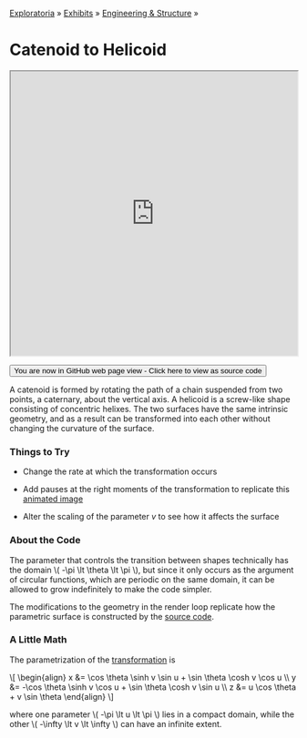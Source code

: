 [Exploratoria]( http://exploratoria.github.io ) &raquo; [Exhibits]( http://exploratoria.github.io/exhibits/ ) &raquo;
[Engineering & Structure]( http://exploratoria.github.io/exhibits/engineering/ ) &raquo;

# Catenoid to Helicoid

<iframe src=http://exploratoria.github.io/lib/code-edit-view/code-edit-view.html#http://exploratoria.github.io/exhibits/engineering/catenoid-to-helicoid/catenoid-to-helicoid.html width=100% height=500px></iframe>

<span style="display: none">_View as a web page to see the content of this iframe_</span>

<span style="display: none"> [You are now in GitHub source code view - Click here to view as a web page]( http://exploratoria.github.io/exhibits/engineering/catenoid-to-helicoid/index.html 'View file as a web page' ) </span>
<input type=button value="You are now in GitHub web page view - Click here to view as source code" onclick="window.location.href='https://github.com/exploratoria/exploratoria.github.io/tree/master/exhibits/engineering/catenoid-to-helicoid/'" />

A catenoid is formed by rotating the path of a chain suspended from two points, a caternary, about the vertical axis. A helicoid is a screw-like shape consisting of concentric helixes. The two surfaces have the same intrinsic geometry, and as a result can be transformed into each other without changing the curvature of the surface.

### Things to Try

* Change the rate at which the transformation occurs

* Add pauses at the right moments of the transformation to replicate this [animated image](https://en.wikipedia.org/wiki/Catenoid#/media/File:Helicatenoid.gif)

* Alter the scaling of the parameter _v_ to see how it affects the surface

### About the Code

The parameter that controls the transition between shapes technically has the domain \\( -\pi \lt \theta \lt \pi \\), but since it only occurs as the argument of circular functions, which are periodic on the same domain, it can be allowed to grow indefinitely to make the code simpler.

The modifications to the geometry in the render loop replicate how the parametric surface is constructed by the [source code](https://github.com/mrdoob/three.js/blob/dev/src/geometries/ParametricGeometry.js).

### A Little Math

The parametrization of the [transformation](https://en.wikipedia.org/wiki/Catenoid#Helicoid_transformation) is

\\[ \begin{align} x &= \cos \theta \sinh v \sin u + \sin \theta \cosh v \cos u \\\ y &= -\cos \theta \sinh v \cos u + \sin \theta \cosh v \sin u \\\ z &= u \cos \theta + v \sin \theta \end{align} \\]

where one parameter \\( -\pi \lt u \lt \pi \\)  lies in a compact domain, while the other \\( -\infty \lt v \lt \infty \\) can have an infinite extent.
